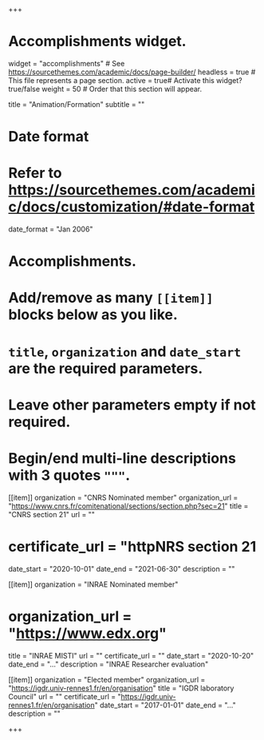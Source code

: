+++
# Accomplishments widget.
widget = "accomplishments"  # See https://sourcethemes.com/academic/docs/page-builder/
headless = true  # This file represents a page section.
active = true# Activate this widget? true/false
weight = 50  # Order that this section will appear.

title = "Animation/Formation"
subtitle = ""

# Date format
#   Refer to https://sourcethemes.com/academic/docs/customization/#date-format
date_format = "Jan 2006"

# Accomplishments.
#   Add/remove as many `[[item]]` blocks below as you like.
#   `title`, `organization` and `date_start` are the required parameters.
#   Leave other parameters empty if not required.
#   Begin/end multi-line descriptions with 3 quotes `"""`.

[[item]]
  organization = "CNRS Nominated member"
  organization_url = "https://www.cnrs.fr/comitenational/sections/section.php?sec=21"
  title = "CNRS section 21"
  url = ""
#  certificate_url = "httpNRS section 21
  date_start = "2020-10-01"
  date_end = "2021-06-30"
  description = ""

[[item]]
  organization = "INRAE Nominated member"
#  organization_url = "https://www.edx.org"
  title = "INRAE MISTI"
  url = ""
  certificate_url = ""
  date_start = "2020-10-20"
  date_end = "..."
  description = "INRAE Researcher evaluation"
  
[[item]]
  organization = "Elected member"
  organization_url = "https://igdr.univ-rennes1.fr/en/organisation"
  title = "IGDR laboratory Council"
  url = ""
  certificate_url = "https://igdr.univ-rennes1.fr/en/organisation"
  date_start = "2017-01-01"
  date_end = "..."
  description = ""

+++
